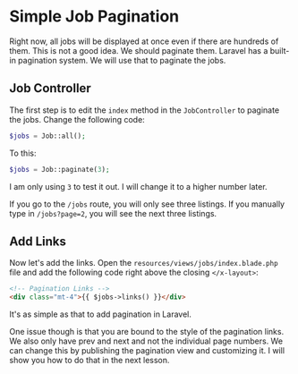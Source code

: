 # Simple Job Pagination

Right now, all jobs will be displayed at once even if there are hundreds of them. This is not a good idea. We should paginate them. Laravel has a built-in pagination system. We will use that to paginate the jobs.

## Job Controller

The first step is to edit the `index` method in the `JobController` to paginate the jobs. Change the following code:

```php
$jobs = Job::all();
```

To this:

```php
$jobs = Job::paginate(3);
```

I am only using `3` to test it out. I will change it to a higher number later.

If you go to the `/jobs` route, you will only see three listings. If you manually type in `/jobs?page=2`, you will see the next three listings.

## Add Links

Now let's add the links. Open the `resources/views/jobs/index.blade.php` file and add the following code right above the closing `</x-layout>`:

```html
<!-- Pagination Links -->
<div class="mt-4">{{ $jobs->links() }}</div>
```

It's as simple as that to add pagination in Laravel.

One issue though is that you are bound to the style of the pagination links. We also only have prev and next and not the individual page numbers. We can change this by publishing the pagination view and customizing it. I will show you how to do that in the next lesson.
